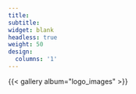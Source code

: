 ```yaml
---
title:
subtitle:
widget: blank
headless: true
weight: 50
design:
  columns: '1'
---
```



{{< gallery album="logo_images" >}} 
